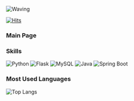 ![Waving](https://capsule-render.vercel.app/api?type=waving&height=250&color=gradient&text=Hi%20there!&textBg=false&reversal=false&fontAlign=30&fontColor=ffffff)

[![Hits](https://hits.seeyoufarm.com/api/count/incr/badge.svg?url=https%3A%2F%2Fgithub.com%2FLHSeul&count_bg=%23DB60E6&title_bg=%23555555&icon=tinder.svg&icon_color=%23E7E7E7&title=hits&edge_flat=false)](https://hits.seeyoufarm.com)

### Main Page

### Skills
![Python](https://img.shields.io/badge/python-3776AB?style=for-the-badge&logo=python&logoColor=white)
![Flask](https://img.shields.io/badge/Flask-000000?style=for-the-badge&logo=Flask&logoColor=white)
![MySQL](https://img.shields.io/badge/MySQL-4479A1?style=for-the-badge&logo=MySQL&logoColor=white)
![Java](https://img.shields.io/badge/JAVA-ED8B00?style=for-the-badge&logo=OpenJDK&logoColor=white)
![Spring Boot](https://img.shields.io/badge/SpringBoot-6DB33F?style=for-the-badge&logo=Spring%20Boot&logoColor=white)


### Most Used Languages
![Top Langs](https://github-readme-stats.vercel.app/api/top-langs/?username=LHSeul)



<!--
**LHSeul/LHSeul** is a ✨ _special_ ✨ repository because its `README.md` (this file) appears on your GitHub profile.

Here are some ideas to get you started:

- 🔭 I’m currently working on ...
- 🌱 I’m currently learning ...
- 👯 I’m looking to collaborate on ...
- 🤔 I’m looking for help with ...
- 💬 Ask me about ...
- 📫 How to reach me: ...
- 😄 Pronouns: ...
- ⚡ Fun fact: ...
-->

